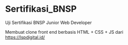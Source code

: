 # Sertifikasi_BNSP
Uji Sertifikasi BNSP Junior Web Developer

Membuat clone front end berbasis HTML + CSS + JS dari https://lspdigital.id/


